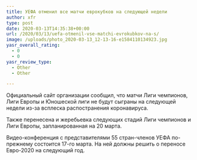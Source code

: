 ```yaml
---
title: УЕФА отменил все матчи еврокубков на следующей недели
author: xfr
type: post
date: 2020-03-13T14:35:38+00:00
url: /2020/03/13/uefa-otmenil-vse-matchi-evrokubkov-na-s/
image: /uploads/photo_2020-03-13_12-13-16-e1584110134923.jpg
yasr_overall_rating:
  - 0
  - 0
yasr_review_type:
  - Other
  - Other

---
```

Официальный сайт организации сообщил, что матчи Лиги чемпионов, Лиги Европы и Юношеской лиги не будут сыграны на следующей недели из-за всплеска распостранения коронавируса.

Также перенесена и жеребьевка следующих стадий Лиги чемпионов и Лиги Европы, запланированная на 20 марта.

Видео-конференция с представителями 55 стран-членов УЕФА по-прежнему состоится 17-го марта. На ней должны решить о переносе Евро-2020 на следующий год.